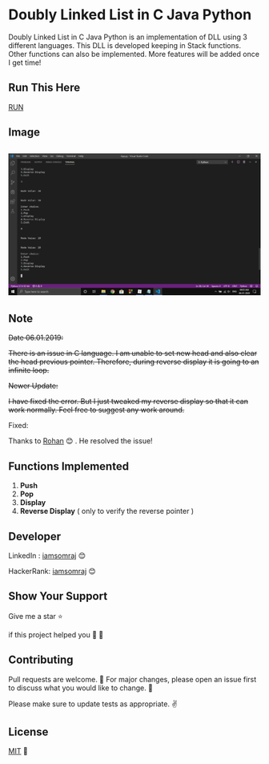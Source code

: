 # Doubly Linked List in C Java Python
Doubly Linked List in C Java Python is an implementation of DLL using 3 different languages. This DLL is developed keeping in Stack functions. Other functions can also be implemented. More features will be added once I get time!

## Run This Here

[RUN](https://doubly-linked-list-in-c-java-python.iamsomraj.repl.run/)

## Image

## <img src="image.png" />

## Note

~~Date 06.01.2019:~~

~~There is an issue in C language. I am unable to set new head and also clear the head previous pointer. Therefore, during reverse display it is going to an infinite loop.~~

~~Newer Update:~~

~~I have fixed the error. But I just tweaked my reverse display so that it can work normally. Feel free to suggest any work around.~~

Fixed:

Thanks to [Rohan](https://github.com/RohanAlmighty) 😊 . He resolved the issue!

## Functions Implemented

1. **Push**
2. **Pop**
3. **Display**
4. **Reverse Display** ( only to verify the reverse pointer )

## Developer

LinkedIn : [iamsomraj](https://www.linkedin.com/in/iamsomraj/) 😊

HackerRank: [iamsomraj](https://www.hackerrank.com/iamsomraj?hr_r=1) 😊

## Show Your Support

Give me a star ⭐

if this project helped you 👦 👧

## Contributing

Pull requests are welcome. 🤝 For major changes, please open an issue first to discuss what you would like to change. 🙏

Please make sure to update tests as appropriate. ✌

## License

[MIT](https://choosealicense.com/licenses/mit/) 📰

